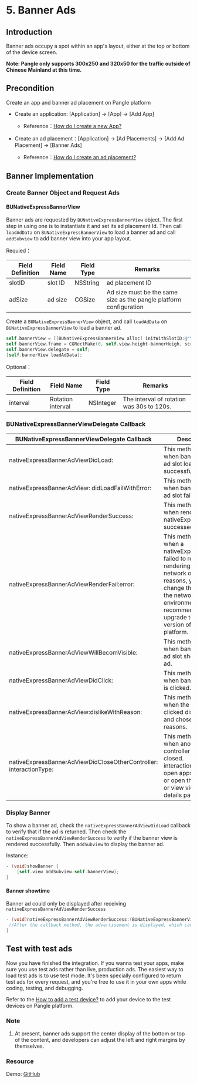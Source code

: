 
# 5. Banner Ads

## Introduction
Banner ads occupy a spot within an app's layout, either at the top or bottom of the device screen.

**Note: Pangle only supports 300x250 and 320x50 for the traffic outside of Chinese Mainland at this time.**

## Precondition
Create an app and banner ad placement on Pangle platform
 - Create an application: [Application] -> [App] -> [Add App]
    - Reference：[How do I create a new App?](https://www.pangleglobal.com/jp/help/doc/5dd362e23d7897001168e334)

  - Create an ad placement：[Application] -> [Ad Placements] -> [Add Ad Placement] -> [Banner Ads]
    - Reference：[How do I create an ad placement?](https://www.pangleglobal.com/jp/help/doc/5e62079cfe8738000fd184cf)
    
## Banner Implementation

### Create Banner Object and Request Ads

#### BUNativeExpressBannerView
Banner ads are requested by `BUNativeExpressBannerView` object. The first step in using one is to instantiate it and set its ad placement Id. Then call `loadAdData` on `BUNativeExpressBannerView` to load a banner ad and call `addSubview` to add banner view into your app layout.

Requied：

| Field Definition | Field Name | Field Type | Remarks                                                            |
|------------------|------------|------------|--------------------------------------------------------------------|
| slotID           | slot  ID   | NSString   | ad placement ID                                                        |
| adSize           | ad size    | CGSize     | Ad size must be the same size as the pangle platform configuration |

Create a `BUNativeExpressBannerView` object, and call `loadAdData` on `BUNativeExpressBannerView` to load a banner ad.

```objective-c
self.bannerView = [[BUNativeExpressBannerView alloc] initWithSlotID:@"Your_Ad_Placement_Id" rootViewController:self adSize:CGSizeMake(screenWidth, bannerHeigh) IsSupportDeepLink:YES];
self.bannerView.frame = CGRectMake(0, self.view.height-bannerHeigh, screenWidth, bannerHeigh);
self.bannerView.delegate = self;
[self.bannerView loadAdData];
```

Optional：

| Field Definition | Field Name        | Field Type | Remarks                                                              |
|------------------|-------------------|------------|----------------------------------------------------------------------|
| interval         | Rotation interval | NSInteger  | The interval of rotation was 30s to 120s. |

### BUNativeExpressBannerViewDelegate Callback

|      BUNativeExpressBannerViewDelegate Callback      |      Description         |
|----------------------------------------------------------------------|--------------------------------------------------------|
| nativeExpressBannerAdViewDidLoad:                                   | This method is called when bannerAdView ad slot loaded successfully.          |
| nativeExpressBannerAdView: didLoadFailWithError:                    | This method is called when bannerAdView ad slot failed to load.               |             
| nativeExpressBannerAdViewRenderSuccess:                             | This method is called when rendering a nativeExpressAdView successed.          |
| nativeExpressBannerAdViewRenderFail:error:                          | This method is called when a nativeExpressAdView failed to render.If the rendering fails due to network or hardware reasons, you can change the phone or the network environment. It is recommended to upgrade to the latest version of the Pangle platform.  |
| nativeExpressBannerAdViewWillBecomVisible:                          | This method is called when bannerAdView ad slot shows new ad.               |
| nativeExpressBannerAdViewDidClick:                                  | This method is called when bannerAdView is clicked.                          |
| nativeExpressBannerAdView:dislikeWithReason:                        | This method is called when the user clicked dislike button and chose dislike reasons.  |
| nativeExpressBannerAdViewDidCloseOtherController: interactionType:  | This method is called when another controller has been closed.  interactionType : open appstore in app or open the webpage or view video ad details page.    |

### Display Banner
To show a banner ad, check the `nativeExpressBannerAdViewDidLoad` callback to verify that if the ad is returned. Then check the `nativeExpressBannerAdViewRenderSuccess` to verify if the banner view is rendered successfully. Then a`ddSubview` to display the banner ad.

Instance:
```objective-c
- (void)showBanner {
    [self.view addSubview:self.bannerView];
}
```

#### Banner showtime
Banner ad could only be displayed after receiving `nativeExpressBannerAdViewRenderSuccess`

```objective-c
- (void)nativeExpressBannerAdViewRenderSuccess:(BUNativeExpressBannerView *)bannerAdView {
 //After the callback method, the advertisement is displayed, which can ensure the smooth playing and display, and the user experience is better.
}
```

## Test with test ads

Now you have finished the integration. If you wanna test your apps, make sure you use test ads rather than live, production ads. The easiest way to load test ads is to use test mode. It's been specially configured to return test ads for every request, and you're free to use it in your own apps while coding, testing, and debugging. 

Refer to the [How to add a test device?](https://www.pangleglobal.com/help/doc/5fba365f7b550100157bfc06) to add your device to the test devices on Pangle platform.



### Note
1. At present, banner ads support the center display of the bottom or top of the content, and developers can adjust the left and right margins by themselves.

### Resource
Demo: [GitHub](https://github.com/bytedance/Bytedance-UnionAD/blob/master/Example/BUDemo/App/Example/controller/BUDExpressBannerViewController.m)

